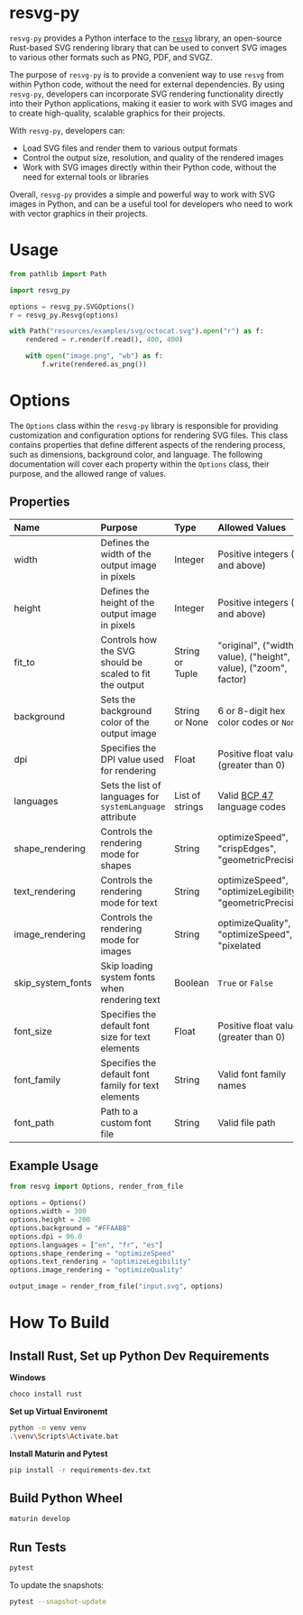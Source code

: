 # resvg-py

`resvg-py` provides a Python interface to the [`resvg`](https://github.com/RazrFalcon/resvg/) library, an open-source Rust-based SVG rendering library that can be used to convert SVG images to various other formats such as PNG, PDF, and SVGZ.

The purpose of `resvg-py` is to provide a convenient way to use `resvg` from within Python code, without the need for external dependencies.  By using `resvg-py`, developers can incorporate SVG rendering functionality directly into their Python applications, making it easier to work with SVG images and to create high-quality, scalable graphics for their projects.

With `resvg-py`, developers can:

* Load SVG files and render them to various output formats
* Control the output size, resolution, and quality of the rendered images
* Work with SVG images directly within their Python code, without the need for external tools or libraries

Overall, `resvg-py` provides a simple and powerful way to work with SVG images in Python, and can be a useful tool for developers who need to work with vector graphics in their projects.


# Usage

```python
from pathlib import Path

import resvg_py

options = resvg_py.SVGOptions()
r = resvg_py.Resvg(options)

with Path("resources/examples/svg/octocat.svg").open("r") as f:
    rendered = r.render(f.read(), 400, 400)

    with open("image.png", "wb") as f:
        f.write(rendered.as_png())
```

# Options

The `Options` class within the `resvg-py` library is responsible for providing customization and configuration options for rendering SVG files.  This class contains properties that define different aspects of the rendering process, such as dimensions, background color, and language. The following documentation will cover each property within the `Options` class, their purpose, and the allowed range of values.

## Properties

|Name|Purpose|Type|Allowed Values|Example|
|:----|:----|:----|:----|:----|
|width|Defines the width of the output image in pixels|Integer|Positive integers (1 and above)|`options.width = 300`|
|height|Defines the height of the output image in pixels|Integer|Positive integers (1 and above)|`options.height = 200`|
|fit_to|Controls how the SVG should be scaled to fit the output|String or Tuple|"original", ("width", value), ("height", value), ("zoom", factor)|`options.fit_to = ("width", 300)`|
|background|Sets the background color of the output image|String or None|6 or 8-digit hex color codes or `None`|`options.background = "#FFAABB"`|
|dpi|Specifies the DPI value used for rendering|Float|Positive float values (greater than 0)|`options.dpi = 96.0`|
|languages|Sets the list of languages for `systemLanguage` attribute|List of strings|Valid [BCP 47](https://tools.ietf.org/html/bcp47) language codes|`options.languages = ["en", "fr", "es"]`|
|shape_rendering|Controls the rendering mode for shapes|String|optimizeSpeed", "crispEdges", "geometricPrecision|`options.shape_rendering = "optimizeSpeed"`|
|text_rendering|Controls the rendering mode for text|String|optimizeSpeed", "optimizeLegibility", "geometricPrecision|`options.text_rendering = "optimizeLegibility"`|
|image_rendering|Controls the rendering mode for images|String|optimizeQuality", "optimizeSpeed", "pixelated|`options.image_rendering = "optimizeQuality"`|
|skip_system_fonts|Skip loading system fonts when rendering text|Boolean|`True` or `False`|`options.skip_system_fonts = True`|
|font_size|Specifies the default font size for text elements|Float|Positive float values (greater than 0)|`options.font_size = 14.0`|
|font_family|Specifies the default font family for text elements|String|Valid font family names|`options.font_family = "Arial"`|
|font_path|Path to a custom font file|String|Valid file path|`options.font_path = "path/to/font.ttf"`|


## Example Usage

```python
from resvg import Options, render_from_file

options = Options()
options.width = 300
options.height = 200
options.background = "#FFAABB"
options.dpi = 96.0
options.languages = ["en", "fr", "es"]
options.shape_rendering = "optimizeSpeed"
options.text_rendering = "optimizeLegibility"
options.image_rendering = "optimizeQuality"

output_image = render_from_file("input.svg", options)
```


# How To Build

## Install Rust, Set up Python Dev Requirements

**Windows**

```sh
choco install rust
```

**Set up Virtual Environemt**

```sh
python -m venv venv
.\venv\Scripts\Activate.bat
```

**Install Maturin and Pytest**

```sh
pip install -r requirements-dev.txt
```

## Build Python Wheel

```sh
maturin develop
```

## Run Tests

```sh
pytest
```

To update the snapshots:

```sh
pytest --snapshot-update
```

